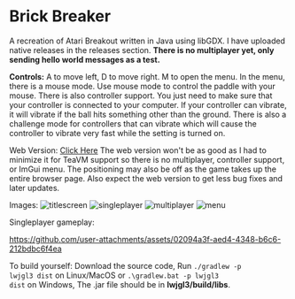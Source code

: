 # Brick Breaker
A recreation of Atari Breakout written in Java using libGDX.
I have uploaded native releases in the releases section.
**There is no multiplayer yet, only sending hello world messages as a test.**

**Controls:**
A to move left, D to move right. M to open the menu. In the menu, there is a mouse mode. Use mouse mode to control the paddle with your mouse. There is also controller support. You just need to make sure that your controller is connected to your computer. If your controller can vibrate, it will vibrate if the ball hits something other than the ground. There is also a challenge mode for controllers that can vibrate which will cause the controller to vibrate very fast while the setting is turned on.

Web Version: [Click Here](https://jthecoder12.github.io/BrickBreakerNew)
The web version won't be as good as I had to minimize it for TeaVM support so there is no multiplayer, controller support, or ImGui menu. The positioning may also be off as the game takes up the entire browser page. Also expect the web version to get less bug fixes and later updates.

Images:
![titlescreen](https://github.com/user-attachments/assets/1b193243-0a41-447f-9fdb-51e1d2349ca6)
![singleplayer](https://github.com/user-attachments/assets/d0bbf897-b76b-4747-ae98-f3927d525b5f)
![multiplayer](https://github.com/user-attachments/assets/4f3c6017-49c2-4652-8d05-a629fd0ac01d)
![menu](https://github.com/user-attachments/assets/7e7eeccb-da6d-487a-b3a1-b80f8979b56b)


Singleplayer gameplay:

https://github.com/user-attachments/assets/02094a3f-aed4-4348-b6c6-212bdbc6f4ea

To build yourself:
Download the source code,
Run <code>./gradlew -p lwjgl3 dist</code> on Linux/MacOS or <code>.\gradlew.bat -p lwjgl3 dist</code> on Windows,
The .jar file should be in **lwjgl3/build/libs**.
